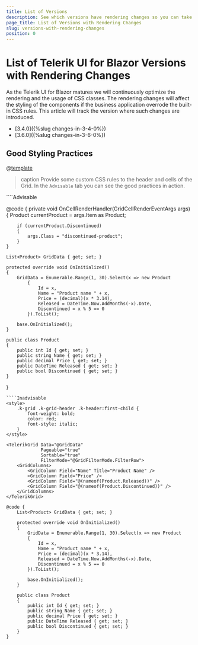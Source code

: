 ```yaml
---
title: List of Versions
description: See which versions have rendering changes so you can take them into account when upgrading.
page_title: List of Versions with Rendering Changes
slug: versions-with-rendering-changes
position: 0
---
```


# List of Telerik UI for Blazor Versions with Rendering Changes


As the Telerik UI for Blazor matures we will continuously optimize the rendering and the usage of CSS classes. The rendering changes will affect the styling of the components if the business application overrode the built-in CSS rules. This article will track the version where such changes are introduced.

* [3.4.0]({%slug changes-in-3-4-0%})
* [3.6.0]({%slug changes-in-3-6-0%})

## Good Styling Practices

@[template](/_contentTemplates/common/good-styling-practices.md#good-styling-practices)

>caption Provide some custom CSS rules to the header and cells of the Grid. In the `Advisable` tab you can see the good practices in action. 

<div class="skip-repl"></div>
````Advisable
<style>
    .custom-header-style {
        font-weight: bold;
        color: red;
        font-style: italic;
    }

    .discontinued-product {
        color: white;
        background-color: red;
        font-weight: bold;
    }
</style>

<TelerikGrid Data="@GridData"
             Pageable="true"
             Sortable="true"
             FilterMode="@GridFilterMode.FilterRow">
    <GridColumns>
        <GridColumn Field="Name" Title="Product Name" HeaderClass="custom-header-style" />
        <GridColumn Field="Price" />
        <GridColumn Field="@(nameof(Product.Released))" />
        <GridColumn Field="@(nameof(Product.Discontinued))" OnCellRender="@OnCellRenderHandler" />
    </GridColumns>
</TelerikGrid>

@code {
    private void OnCellRenderHandler(GridCellRenderEventArgs args)
    {
        Product currentProduct = args.Item as Product;

        if (currentProduct.Discontinued)
        {
            args.Class = "discontinued-product";
        }
    }

    List<Product> GridData { get; set; }

    protected override void OnInitialized()
    {
        GridData = Enumerable.Range(1, 30).Select(x => new Product
            {
                Id = x,
                Name = "Product name " + x,
                Price = (decimal)(x * 3.14),
                Released = DateTime.Now.AddMonths(-x).Date,
                Discontinued = x % 5 == 0
            }).ToList();

        base.OnInitialized();
    }

    public class Product
    {
        public int Id { get; set; }
        public string Name { get; set; }
        public decimal Price { get; set; }
        public DateTime Released { get; set; }
        public bool Discontinued { get; set; }
    }
}
````
````Inadvisable
<style>
    .k-grid .k-grid-header .k-header:first-child {
        font-weight: bold;
        color: red;
        font-style: italic;
    }
</style>

<TelerikGrid Data="@GridData"
             Pageable="true"
             Sortable="true"
             FilterMode="@GridFilterMode.FilterRow">
    <GridColumns>
        <GridColumn Field="Name" Title="Product Name" />
        <GridColumn Field="Price" />
        <GridColumn Field="@(nameof(Product.Released))" />
        <GridColumn Field="@(nameof(Product.Discontinued))" />
    </GridColumns>
</TelerikGrid>

@code {
    List<Product> GridData { get; set; }

    protected override void OnInitialized()
    {
        GridData = Enumerable.Range(1, 30).Select(x => new Product
        {
            Id = x,
            Name = "Product name " + x,
            Price = (decimal)(x * 3.14),
            Released = DateTime.Now.AddMonths(-x).Date,
            Discontinued = x % 5 == 0
        }).ToList();

        base.OnInitialized();
    }

    public class Product
    {
        public int Id { get; set; }
        public string Name { get; set; }
        public decimal Price { get; set; }
        public DateTime Released { get; set; }
        public bool Discontinued { get; set; }
    }
}
````

